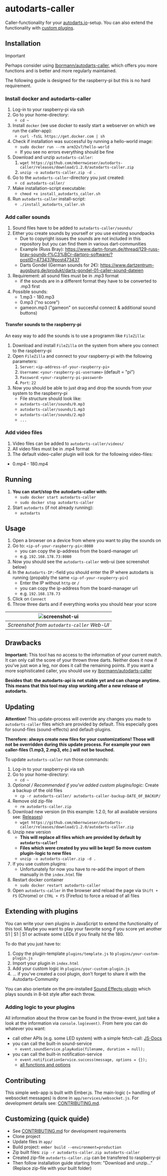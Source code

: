 # autodarts-caller

Caller-functionality for your [autodarts.io](https://github.com/autodarts/docs)-setup. You can also extend the functionality with [custom plugins](#extending-with-plugins).

## Installation

> [!IMPORTANT]  
> Perhaps consider using [lbormann/autodarts-caller](https://github.com/lbormann/autodarts-caller), which offers you more functions and is better and more regularly maintained.

The following guide is designed for the raspberry-pi but this is no hard requirement.

### Install docker and autodarts-caller
1. Log-in to your raspberry-pi via ssh
1. Go to your home-directory: 
    - `cd ~`
1. Install `docker` (we use docker to easily start a webserver on which we run the caller-app):
    - `curl -fsSL https://get.docker.com | sh`
1. Check if installation was successful by running a hello-world image: 
    - `sudo docker run --rm arm32v7/hello-world`
    - If you see no errors everything should be fine
1. Download and unzip `autodarts-caller`:
    1. `wget https://github.com/mbernwieser/autodarts-caller/releases/download/1.2.0/autodarts-caller.zip`
    1. `unzip -o autodarts-caller.zip -d .`
1. Go to the `autodarts-caller`-directory you just created:
    - `cd autodarts-caller/`
1. Make installation-script executable: 
    - `chmod +x install_autodarts_caller.sh`
1. Run `autodarts-caller` install-script:
    - `./install_autodarts_caller.sh`

### Add caller sounds 
1. Sound files have to be added to `autodarts-caller/sounds/`
1. Either you create sounds by yourself or you use existing soundpacks
    - Due to copyright issues the sounds are not included in this repository but you can find them in various dart-communities
    - Example (Russ Bray): https://www.dartn-forum.de/thread/129-russ-bray-sounds-f%C3%BCr-dartpro-software/?postID=473437#post473437
    - Darts Gondel (German sounds for 2€): https://www.dartzentrum-augsburg.de/produkt/darts-gondel-01-caller-sound-dateien 
1. Requirement: all sound files must be in .mp3 format
    - if the sounds are in a different format they have to be converted to .mp3 first
1. Possible sounds:
    - 1.mp3 - 180.mp3
    - 0.mp3 ("no score")
    - gameon.mp3 ("gameon" on succesful connect & additional sound buttons)

#### Transfer sounds to the raspberry-pi

An easy way to add the sounds is to use a programm like `FileZilla`:
1. Download and install `FileZilla` on the system from where you connect to the raspberry-pi
1. Open `FileZilla` and connect to your raspberry-pi with the following parameters:
    1. `Server`: `<ip-address-of-your-raspberry-pi>`
    1. `Username`: `<your-raspberry-pi-username>` (default = "pi")
    1. `Password`: `<your-raspberry-pi-password>` 
    1. `Port`: `22`
1. Now you should be able to just drag and drop the sounds from your system to the raspberry-pi
    - File structure should look like:
    - `autodarts-caller/sounds/0.mp3`
    - `autodarts-caller/sounds/1.mp3`
    - `autodarts-caller/sounds/2.mp3`
    - `...`

### Add video files
1. Video files can be added to `autodarts-caller/videos/`
1. All video files must be in .mp4 format
1. The default video-caller plugin will look for the following video-files:
  - 0.mp4 - 180.mp4

## Running 
1. **You can start/stop the autodarts-caller with:**
    - `sudo docker start autodarts-caller`
    - `sudo docker stop autodarts-caller`
1. Start `autodarts` (if not already running):
    - `autodarts`

## Usage
1. Open a browser on a device from where you want to play the sounds on
1. Go to: `<ip-of-your-raspberry-pi>:8080`
    - you can copy the ip-address from the board-manager url
    - e.g. `192.168.178.73:8080`
1. Now you should see the `autodarts-caller` web-ui (see screenshot below)
1. In the `Autodarts-IP:`-field you should enter the IP where autodarts is running (propably the same `<ip-of-your-raspberry-pi>`)
    - Enter the IP without `http` or `/`
    - you can copy the ip-address from the board-manager url
    - e.g. `192.168.178.73`
1. Click on `Connect`
1. Throw three darts and if everything works you should hear your score

|                     ![screenshot-ui](screenshot_ui.png)                     |
| :--------------------------------------------------------------: |
| _Screenshot from `autodarts-caller` Web-UI_ |

## Drawbacks

**Important:** This tool has no access to the information of your current match. It can only call the score of your thrown three darts. Neither does it now if you've just won a leg, nor does it call the remaining points. If you want a more sophisticated caller, you should use xy [lbormann/autodarts-caller](https://github.com/lbormann/autodarts-caller)

**Besides that: the autodarts-api is not stable yet and can change anytime. This means that this tool may stop working after a new release of autodarts.**

## Updating

**Attention!** This update-process will override any changes you made to `autodarts-caller` files which are provided by default. This especially goes for sound-files (sound-effects) and default-plugins.

**Therefore: always create new files for your customizations! Those will not be overridden during this update process. For example your own caller-files (1.mp3, 2.mp3, etc.) will not be touched.**

To update `autodarts-caller` run those commands:

1. Log-in to your raspberry-pi via ssh
1. Go to your home-directory: 
    - `cd ~`
1. *Optional / Recommended if you've added custom plugins/logic:* Create a backup of the old files
    - `cp -r autodarts-caller/ autodarts-caller-backup-DATE_OF_BACKUP/`
1. Remove old zip-file
    - `rm autodarts-caller.zip`
1. Download new version (in this example: 1.2.0, for all available versions see: [Releases](https://github.com/mbernwieser/autodarts-caller/releases))
    - `wget https://github.com/mbernwieser/autodarts-caller/releases/download/1.2.0/autodarts-caller.zip`
1. Unzip new version
    - **This will replace all files which are provided by default by `autodarts-caller`!**
    - **Files which were created by you will be kept! So move custom plugin-logic to new files**
    - `unzip -o autodarts-caller.zip -d .`
1. If you use custom plugins:
    - Unfortunately for now you have to re-add the import of them manually in the `index.html` file
1. Restart docker container
    - `sudo docker restart autodarts-caller`
1. Open `autodarts-caller` in the browser and reload the page via `Shift + F5` (Chrome) or `CTRL + F5` (Firefox) to force a reload of all files

## Extending with plugins

You can write your own plugins in JavaScript to extend the functionality of this tool. Maybe you want to play your favorite song if you score yet another S1 | S1 | S1 or activate some LEDs if you finally hit the 180.

To do that you just have to:
1. Copy the plugin-template `plugins/template.js` to `plugins/your-custom-plugin.js`
1. Import your plugin in `index.html`
1. Add your custom logic in `plugins/your-custom-plugin.js`
1. ... if you've created a cool plugin, don't forget to share it with the Autodarts-Community

You can also orientate on the pre-installed [Sound Effects-plugin](public/plugins/sound-effects.js) which plays sounds in 8-bit style after each throw.

### Adding logic to your plugins

All information about the throw can be found in the throw-event, just take a look at the information via `console.log(event)`. From here you can do whatever you want:
- call other APIs (e.g. some LED system) with a simple fetch-call: [JS-Docs](https://developer.mozilla.org/en-US/docs/Web/API/Fetch_API/Using_Fetch)
- you can call the built-in sound-service
    - `event.soundService.playAudio(filename, duration = null);`
- you can call the built-in notification-service
    - `event.notificationService.success(message, options = {});`
    - [all functions and options](https://ember-cli-notifications.netlify.app/)

## Contributing

This simple web-app is built with Ember.js. The main-logic (= handling of websocket messages) is done in `app/services/websocket.js`. For development details see: [CONTRIBUTING.md](CONTRIBUTING.md).

## Customizing (quick quide)

- See [CONTRIBUTING.md](CONTRIBUTING.md) for development requirements
- Clone project
- Update files in `app/`
- Build project: `ember build --environment=production`
- Zip built files: `zip -r autodarts-caller.zip autodarts-caller`
- Created zip-file `autodarts-caller.zip` can be transfered to raspberry-pi 
- Then follow installation guide starting from: "Download and unzip..." (Replace zip-file with your built folder)
